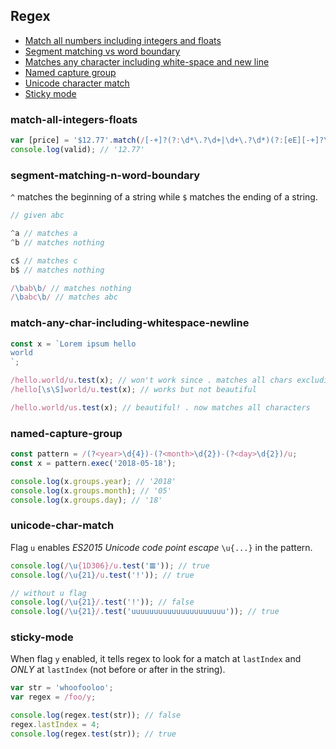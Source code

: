 ## Regex

* [Match all numbers including integers and floats](#match-all-integers-floats)
* [Segment matching vs word boundary](#segment-matching-n-word-boundary)
* [Matches any character including white-space and new line](#match-any-char-including-whitespace-newline)
* [Named capture group](#named-capture-group)
* [Unicode character match](#unicode-char-match)
* [Sticky mode](#sticky-mode)

### match-all-integers-floats

```js
var [price] = '$12.77'.match(/[-+]?(?:\d*\.?\d+|\d+\.?\d*)(?:[eE][-+]?\d+)?/); // [ '12.77', index: 1, input: '$12.77' ]
console.log(valid); // '12.77'
```

### segment-matching-n-word-boundary
`^` matches the beginning of a string while `$` matches the ending of a string.

```js
// given abc

^a // matches a
^b // matches nothing

c$ // matches c
b$ // matches nothing

/\bab\b/ // matches nothing
/\babc\b/ // matches abc
```

### match-any-char-including-whitespace-newline

```js
const x = `Lorem ipsum hello
world
`;

/hello.world/u.test(x); // won't work since . matches all chars excluding line terminator - in the case the new line
/hello[\s\S]world/u.test(x); // works but not beautiful

/hello.world/us.test(x); // beautiful! . now matches all characters
```

### named-capture-group

```js
const pattern = /(?<year>\d{4})-(?<month>\d{2})-(?<day>\d{2})/u;
const x = pattern.exec('2018-05-18');

console.log(x.groups.year); // '2018'
console.log(x.groups.month); // '05'
console.log(x.groups.day); // '18'
```

### unicode-char-match
Flag `u` enables *ES2015 Unicode code point escape* `\u{...}` in the pattern.

```js
console.log(/\u{1D306}/u.test('𝌆')); // true
console.log(/\u{21}/u.test('!')); // true

// without u flag
console.log(/\u{21}/.test('!')); // false
console.log(/\u{21}/.test('uuuuuuuuuuuuuuuuuuuuu')); // true
```

### sticky-mode
When flag `y` enabled, it tells regex to look for a match at `lastIndex` and *ONLY* at `lastIndex` (not before or after in the string).

```js
var str = 'whoofooloo';
var regex = /foo/y;

console.log(regex.test(str)); // false
regex.lastIndex = 4;
console.log(regex.test(str)); // true
```

